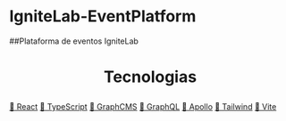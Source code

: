 # IgniteLab-EventPlatform
##Plataforma de eventos IgniteLab
<h1 align="center">
<p align="center">Tecnologias</p>
</h1>
<a href="https://pt-br.reactjs.org/">🔗 React</a>
<a href="https://www.typescriptlang.org/">🔗 TypeScript</a>
<a href="https://graphcms.com/">🔗 GraphCMS</a>
<a href="https://graphql.org/">🔗 GraphQL</a>
<a href="https://www.apollographql.com/docs/react/">🔗 Apollo</a>
<a href="https://tailwindcss.com/">🔗 Tailwind</a>
<a href="https://vitejs.dev/">🔗 Vite</a>



